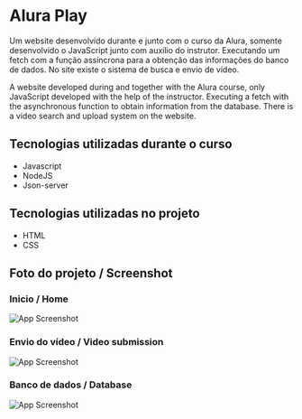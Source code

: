 
# Alura Play

Um website desenvolvido durante e junto com o curso da Alura, somente desenvolvido o JavaScript junto com auxílio do instrutor. Executando um fetch com a função assíncrona  para a obtenção das informações do banco de dados. No site existe o sistema de busca e envio de vídeo.


A website developed during and together with the Alura course, only JavaScript developed with the help of the instructor. Executing a fetch with the asynchronous function to obtain information from the database. There is a video search and upload system on the website.


## Tecnologias utilizadas durante o curso
* Javascript
* NodeJS
* Json-server

## Tecnologias utilizadas no projeto
* HTML
* CSS

## Foto do projeto / Screenshot

### Inicio / Home
![App Screenshot](https://i.imgur.com/Oa6RhO8.png)


### Envio do vídeo / Video submission
![App Screenshot](https://i.imgur.com/n0XPnX8.png)


### Banco de dados /  Database
![App Screenshot](https://i.imgur.com/GePnQ6t.png)

